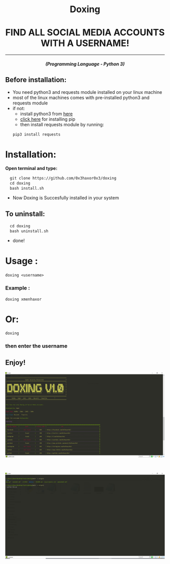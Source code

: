 <h1 align="center">Doxing</h1>
<h1 align="center">FIND ALL SOCIAL MEDIA ACCOUNTS WITH A USERNAME!</h1>
<hr>
<em><h5 align="center">(Programming Language - Python 3)</h5></em>

## Before installation:
* You need python3 and requests module installed on your linux machine
* most of the linux machines comes with pre-installed python3 and requests module 
* if not:
    - install python3 from [here](https://www.python.org/downloads/) 
    - [click here](https://www.tecmint.com/install-pip-in-linux/) for installing pip 
    - then install requests module by running:
     ```shell script
    pip3 install requests
    ```
# Installation:
**Open terminal and type:**
```shell script
  git clone https://github.com/0x3haxor0x3/doxing
  cd doxing
  bash install.sh
```
* Now Doxing is Succesfully installed in your system

## To uninstall:
```shell script
  cd doxing
  bash uninstall.sh
```
* done!

# Usage :
```shell script
doxing <username>
```
### Example :
```shell script
doxing xmenhaxor
```
# Or:
```shell script
doxing
```
### then enter the username

## Enjoy!
<p><img aling="center"src="https://github.com/0x3haxor0x3/doxing/blob/main/sample1.png"/></p>
<br>
<p><img aling="center"src="https://github.com/0x3haxor0x3/doxing/blob/main/sample2.png"/></p>
